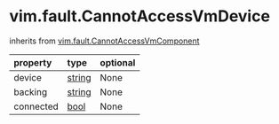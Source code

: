 vim.fault.CannotAccessVmDevice
==============================
inherits from [vim.fault.CannotAccessVmComponent](docs/vim.fault.CannotAccessVmComponent.md)

| property | type | optional |
|:---------|:-----|:---------|
| device | [string](string.md "string") | None |
| backing | [string](string.md "string") | None |
| connected | [bool](bool.md "bool") | None |
